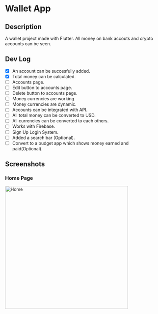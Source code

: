 

# Wallet App

## Description

A wallet project made with Flutter. All money on bank accouts and crypto accounts can be seen.  

## Dev Log

*  [X] An account can be succesfully added.
*  [X] Total money can be calculated.
*  [ ] Accounts page.
*  [ ] Edit button to accounts page.
*  [ ] Delete button to accounts page.
*  [ ] Money currencies are working.
*  [ ] Money currencies are dynamic.
*  [ ] Accounts can be integrated with API.
*  [ ] All total money can be converted to USD.
*  [ ] All currencies can be converted to each others.
*  [ ] Works with Firebase.
*  [ ] Sign Up Login System.
*  [ ] Added a search bar (Optional). 
*  [ ] Convert to a budget app which shows money earned and paid(Optional). 

## Screenshots

### Home Page

<img src="https://user-images.githubusercontent.com/73590188/130582760-c14b17e5-e5f7-4e6b-bd6f-54de77264593.png" alt="Home" width="400"/>






